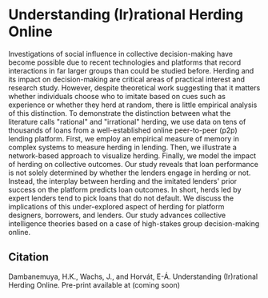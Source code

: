 # Understanding (Ir)rational Herding Online

Investigations of social influence in collective decision-making have become possible due to recent technologies and platforms that record interactions in far larger groups than could be studied before. Herding and its impact on decision-making are critical areas of practical interest and research study. However, despite theoretical work suggesting that it matters whether individuals choose who to imitate based on cues such as experience or whether they herd at random, there is little empirical analysis of this distinction. To demonstrate the distinction between what the literature calls "rational" and "irrational" herding, we use data on tens of thousands of loans from a well-established online peer-to-peer (p2p) lending platform. First, we employ an empirical measure of memory in complex systems to measure herding in lending. Then, we illustrate a network-based approach to visualize herding. Finally, we model the impact of herding on collective outcomes. Our study reveals that loan performance is not solely determined by whether the lenders engage in herding or not. Instead, the interplay between herding and the imitated lenders' prior success on the platform predicts loan outcomes. In short, herds led by expert lenders tend to pick loans that do not default. We discuss the implications of this under-explored aspect of herding for platform designers, borrowers, and lenders. Our study advances collective intelligence theories based on a case of high-stakes group decision-making online.

## Citation

Dambanemuya, H.K., Wachs, J., and Horvát, E-Á. Understanding (Ir)rational Herding Online. Pre-print available at (coming soon)
